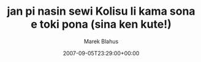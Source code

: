 ---
title: 'jan pi nasin sewi Kolisu li kama sona e toki pona (sina ken kute!)'
posts: 1
hash: 't873'
author: 'Marek Blahus'
date: 2007-09-05T23:29:00+00:00
sources:
  - http://forums.tokipona.org/viewtopic.php%3Ft=873.html
---